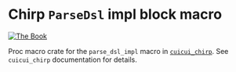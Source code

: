 # Chirp `ParseDsl` impl block macro

[![The Book](https://img.shields.io/badge/The_Cuicui_Book-blue)](https://cuicui.nicopap.ch/introduction.html)

Proc macro crate for the `parse_dsl_impl` macro in [`cuicui_chirp`]. See `cuicui_chirp`
documentation for details.

[`cuicui_chirp`]: https://docs.rs/cuicui_chirp/latest/cuicui_chirp/
